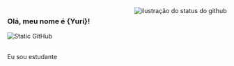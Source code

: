<img align='right' src="https://github-readme-stats.vercel.app/api?username=Yurex777code&show_icons=true&title_color=783c00&text_color=af552e&icon_color=783c00&bg_color=f8efd4&cache_seconds=2300" alt="ilustração do status do github">

### Olá, meu nome é {Yuri}!

<img src="https://img.shields.io/static/v1?label=Overview&message=Yurex777&color=f8efd4&style=for-the-badge&logo=GitHub" alt="Static GitHub">

<p><br/> Eu sou estudante</p>
